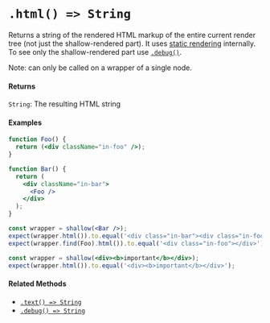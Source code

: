 # `.html() => String`

Returns a string of the rendered HTML markup of the entire current render tree (not just the shallow-rendered part). It uses [static rendering](../render.md) internally. To see only the shallow-rendered part use [`.debug()`](debug.md).

Note: can only be called on a wrapper of a single node.


#### Returns

`String`: The resulting HTML string


#### Examples

```jsx
function Foo() {
  return (<div className="in-foo" />);
}
```

```jsx
function Bar() {
  return (
    <div className="in-bar">
      <Foo />
    </div>
  );
}
```

```jsx
const wrapper = shallow(<Bar />);
expect(wrapper.html()).to.equal('<div class="in-bar"><div class="in-foo"></div></div>');
expect(wrapper.find(Foo).html()).to.equal('<div class="in-foo"></div>');
```

```jsx
const wrapper = shallow(<div><b>important</b></div>);
expect(wrapper.html()).to.equal('<div><b>important</b></div>');
```


#### Related Methods

- [`.text() => String`](text.md)
- [`.debug() => String`](debug.md)
